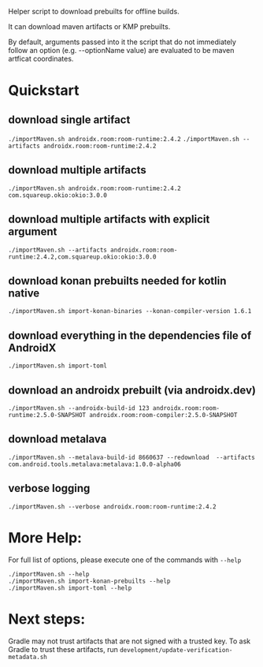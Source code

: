 Helper script to download prebuilts for offline builds.

It can download maven artifacts or KMP prebuilts.

By default, arguments passed into it the script that do not immediately
follow an option (e.g. --optionName value) are evaluated to be maven
artficat coordinates.

# Quickstart

## download single artifact
`./importMaven.sh androidx.room:room-runtime:2.4.2`
`./importMaven.sh --artifacts androidx.room:room-runtime:2.4.2`

## download multiple artifacts
`./importMaven.sh androidx.room:room-runtime:2.4.2 com.squareup.okio:okio:3.0.0`

## download multiple artifacts with explicit argument
`./importMaven.sh --artifacts androidx.room:room-runtime:2.4.2,com.squareup.okio:okio:3.0.0`

## download konan prebuilts needed for kotlin native
`./importMaven.sh import-konan-binaries --konan-compiler-version 1.6.1`

## download everything in the dependencies file of AndroidX
`./importMaven.sh import-toml`

## download an androidx prebuilt (via androidx.dev)
`./importMaven.sh --androidx-build-id 123 androidx.room:room-runtime:2.5.0-SNAPSHOT androidx.room:room-compiler:2.5.0-SNAPSHOT`

## download metalava
`./importMaven.sh --metalava-build-id 8660637 --redownload  --artifacts com.android.tools.metalava:metalava:1.0.0-alpha06`

## verbose logging
`./importMaven.sh --verbose androidx.room:room-runtime:2.4.2`

# More Help:

For full list of options, please execute one of the commands with `--help`
```
./importMaven.sh --help
./importMaven.sh import-konan-prebuilts --help
./importMaven.sh import-toml --help
```

# Next steps:
Gradle may not trust artifacts that are not signed with a trusted key. To ask Gradle to trust these artifacts, run `development/update-verification-metadata.sh`
